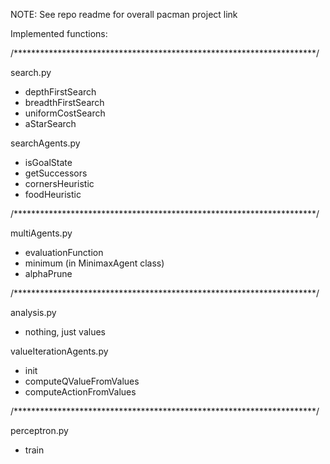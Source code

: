 NOTE: See repo readme for overall pacman project link

Implemented functions:

/*********************************************************************/

search.py
  - depthFirstSearch
  - breadthFirstSearch
  - uniformCostSearch
  - aStarSearch
  
searchAgents.py
  - isGoalState
  - getSuccessors
  - cornersHeuristic
  - foodHeuristic
  
/*********************************************************************/  

multiAgents.py
  - evaluationFunction
  - minimum (in MinimaxAgent class)
  - alphaPrune

/*********************************************************************/  
    
analysis.py
  - nothing, just values

valueIterationAgents.py
  - init
  - computeQValueFromValues
  - computeActionFromValues
 
/*********************************************************************/  

perceptron.py
  - train
